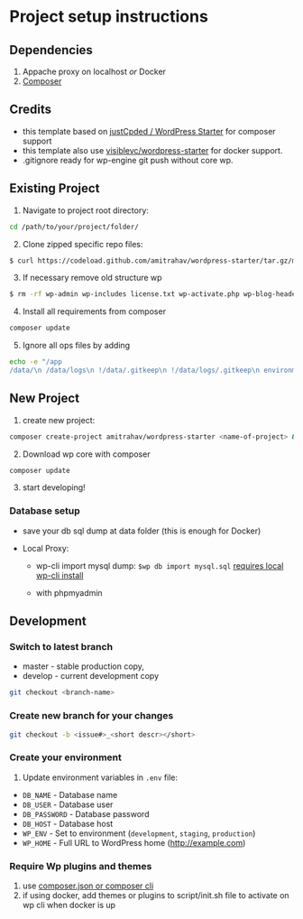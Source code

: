 # Project setup instructions

## Dependencies

1. Appache proxy on localhost _or_ Docker
2. [Composer](https://getcomposer.org/download/)

## Credits

- this template based on [justCpded / WordPress Starter](https://github.com/justcoded/wordpress-starter) for composer support
- this template also use [visiblevc/wordpress-starter](https://github.com/visiblevc/wordpress-starter/tree/master) for docker support.
- .gitignore ready for wp-engine git push without core wp.

## Existing Project

1. Navigate to project root directory:

```bash
cd /path/to/your/project/folder/
```

2. Clone zipped specific repo files:

```bash
$ curl https://codeload.github.com/amitrahav/wordpress-starter/tar.gz/master | tar -xz --strip 1
```

3. If necessary remove old structure wp

```bash
$ rm -rf wp-admin wp-includes license.txt wp-activate.php wp-blog-header.php wp-comments-post.php wp-cron.php wp-links-opml.php wp-load.php wp-login.php wp-mail.php wp-settings.php wp-signup.php wp-trackback.php xmlrpc.php
```

4. Install all requirements from composer

```bash
composer update
```

5. Ignore all ops files by adding

```bash
echo -e "/app
/data/\n /data/logs\n !/data/.gitkeep\n !/data/logs/.gitkeep\n environments\n scripts\n *.example\n *.lock\n logs.ini\n robots.txt\n $(cat .gitignore)" > .gitifnore
```

## New Project

1. create new project:

```bash
composer create-project amitrahav/wordpress-starter <name-of-project> && cd <name-of-project>
```

2. Download wp core with composer

```bash
composer update
```

3. start developing!

### Database setup

- save your db sql dump at data folder (this is enough for Docker)

- Local Proxy:

  - wp-cli import mysql dump: `$wp db import mysql.sql` [requires local wp-cli install](https://wp-cli.org/)

  - with phpmyadmin

## Development

### Switch to latest branch

- master - stable production copy,
- develop - current development copy

```bash
git checkout <branch-name>
```

### Create new branch for your changes

```bash
git checkout -b <issue#>_<short descr></short>
```

### Create your environment

1. Update environment variables in `.env` file:

- `DB_NAME` - Database name
- `DB_USER` - Database user
- `DB_PASSWORD` - Database password
- `DB_HOST` - Database host
- `WP_ENV` - Set to environment (`development`, `staging`, `production`)
- `WP_HOME` - Full URL to WordPress home (http://example.com)

### Require Wp plugins and themes

1. use [composer.json or composer cli](https://wpackagist.org/)
2. if using docker, add themes or plugins to script/init.sh file to activate on wp cli when docker is up
